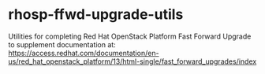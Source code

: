# rhosp-ffwd-upgrade-utils
Utilities for completing Red Hat OpenStack Platform Fast Forward Upgrade to supplement documentation at: https://access.redhat.com/documentation/en-us/red_hat_openstack_platform/13/html-single/fast_forward_upgrades/index
